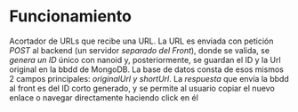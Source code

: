 # Funcionamiento

Acortador de URLs que recibe una URL. La URL es enviada con petición _POST_
al backend (un servidor _separado del Front_), donde se valida, se _genera un ID_ único
con nanoid y, posteriormente, se guardan el ID y la Url original en la bbdd de MongoDB.
La base de datos consta de esos mismos 2 campos principales: _originalUrl y shortUrl_.
La _respuesta_ que envía la bbdd al front es del ID corto generado, y se permite al usuario
copiar el nuevo enlace o navegar directamente haciendo click en él
